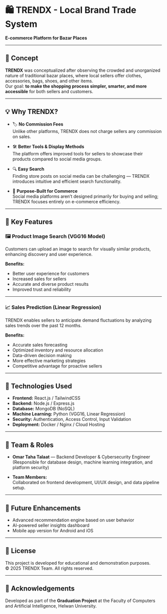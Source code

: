 # 🛍️ TRENDX - Local Brand Trade System  
**E-commerce Platform for Bazar Places**

---

## 🌟 Concept

**TRENDX** was conceptualized after observing the crowded and unorganized nature of traditional bazar places, where local sellers offer clothes, accessories, bags, shoes, and other items.  
Our goal: **to make the shopping process simpler, smarter, and more accessible** for both sellers and customers.

---

## 💡 Why TRENDX?

- 🏷️ **No Commission Fees**  
  Unlike other platforms, TRENDX does not charge sellers any commission on sales.

- 🛠️ **Better Tools & Display Methods**  
  The platform offers improved tools for sellers to showcase their products compared to social media groups.

- 🔍 **Easy Search**  
  Finding store posts on social media can be challenging — TRENDX introduces intuitive and efficient search functionality.

- 🛒 **Purpose-Built for Commerce**  
  Social media platforms aren’t designed primarily for buying and selling; TRENDX focuses entirely on e-commerce efficiency.

---

## 🚀 Key Features

### 🖼️ Product Image Search (VGG16 Model)
Customers can upload an image to search for visually similar products, enhancing discovery and user experience.

**Benefits:**
- Better user experience for customers  
- Increased sales for sellers  
- Accurate and diverse product results  
- Improved trust and reliability  

---

### 📈 Sales Prediction (Linear Regression)
TRENDX enables sellers to anticipate demand fluctuations by analyzing sales trends over the past 12 months.

**Benefits:**
- Accurate sales forecasting  
- Optimized inventory and resource allocation  
- Data-driven decision making  
- More effective marketing strategies  
- Competitive advantage for proactive sellers  

---

## 🧠 Technologies Used

- **Frontend:** React.js / TailwindCSS  
- **Backend:** Node.js / Express.js  
- **Database:** MongoDB (NoSQL)  
- **Machine Learning:** Python (VGG16, Linear Regression)  
- **Security:** Authentication, Access Control, Input Validation  
- **Deployment:** Docker / Nginx / Cloud Hosting  

---

## 👥 Team & Roles

- **Omar Taha Talaat** — Backend Developer & Cybersecurity Engineer  
  (Responsible for database design, machine learning integration, and platform security)

- **Team Members:**  
  Collaborated on frontend development, UI/UX design, and data pipeline setup.

---

## 🧩 Future Enhancements

- Advanced recommendation engine based on user behavior  
- AI-powered seller insights dashboard  
- Mobile app version for Android and iOS  

---

## 📄 License
This project is developed for educational and demonstration purposes.  
© 2025 TRENDX Team. All rights reserved.

---

## 💬 Acknowledgements
Developed as part of the **Graduation Project** at the Faculty of Computers and Artificial Intelligence, Helwan University.

